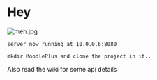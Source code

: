 # Hey #

![meh.jpg](https://bitbucket.org/repo/gqKbXp/images/1132500174-meh.jpg)
```
server now running at 10.0.0.6:8080 
```

```
mkdir MoodlePlus and clone the project in it..
```

Also read the wiki for some api details